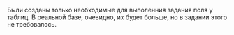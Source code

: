 Были созданы только необходимые для выполенния задания поля у таблиц. В реальной базе, очевидно, их будет больше, но в задании этого не требовалось.
